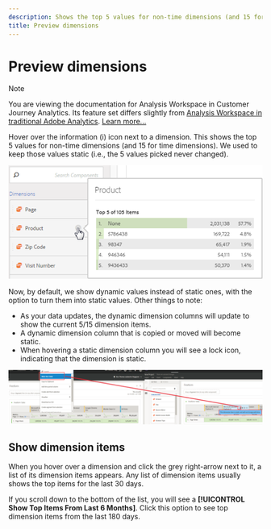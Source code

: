 ```yaml
---
description: Shows the top 5 values for non-time dimensions (and 15 for time dimensions).
title: Preview dimensions
---
```


# Preview dimensions

>[!NOTE]
>
>You are viewing the documentation for Analysis Workspace in Customer Journey Analytics. Its feature set differs slightly from [Analysis Workspace in traditional Adobe Analytics](https://docs.adobe.com/content/help/en/analytics/analyze/analysis-workspace/home.html). [Learn more...](/help/getting-started/cja-aa.md)

Hover over the information (i) icon next to a dimension. This shows the top 5 values for non-time dimensions (and 15 for time dimensions). We used to keep those values static (i.e., the 5 values picked never changed).

![](assets/dimension-preview.png)

Now, by default, we show dynamic values instead of static ones, with the option to turn them into static values. Other things to note:

* As your data updates, the dynamic dimension columns will update to show the current 5/15 dimension items.
* A dynamic dimension column that is copied or moved will become static.
* When hovering a static dimension column you will see a lock icon, indicating that the dimension is static.

![](assets/dimension_static.png)

## Show dimension items

When you hover over a dimension and click the grey right-arrow next to it, a list of its dimension items appears. Any list of dimension items usually shows the top items for the last 30 days.

If you scroll down to the bottom of the list, you will see a **[!UICONTROL Show Top Items From Last 6 Months]**. Click this option to see top dimension items from the last 180 days.
